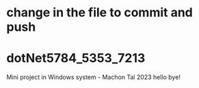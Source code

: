 # change in the file to commit and push
# dotNet5784_5353_7213
Mini project in Windows system - Machon Tal 2023
hello bye!
